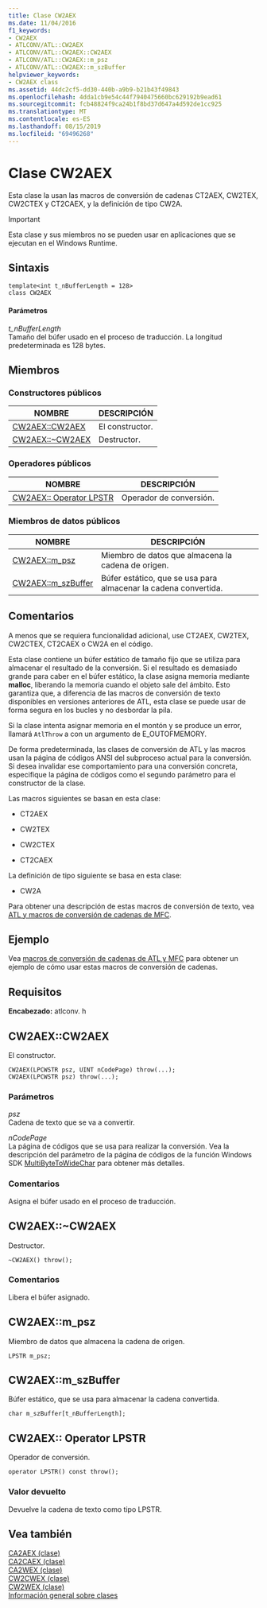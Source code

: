 ```yaml
---
title: Clase CW2AEX
ms.date: 11/04/2016
f1_keywords:
- CW2AEX
- ATLCONV/ATL::CW2AEX
- ATLCONV/ATL::CW2AEX::CW2AEX
- ATLCONV/ATL::CW2AEX::m_psz
- ATLCONV/ATL::CW2AEX::m_szBuffer
helpviewer_keywords:
- CW2AEX class
ms.assetid: 44dc2cf5-dd30-440b-a9b9-b21b43f49843
ms.openlocfilehash: 4dda1cb9e54c44f7940475660bc629192b9ead61
ms.sourcegitcommit: fcb48824f9ca24b1f8bd37d647a4d592de1cc925
ms.translationtype: MT
ms.contentlocale: es-ES
ms.lasthandoff: 08/15/2019
ms.locfileid: "69496268"
---
```

# <a name="cw2aex-class"></a>Clase CW2AEX

Esta clase la usan las macros de conversión de cadenas CT2AEX, CW2TEX, CW2CTEX y CT2CAEX, y la definición de tipo CW2A.

> [!IMPORTANT]
>  Esta clase y sus miembros no se pueden usar en aplicaciones que se ejecutan en el Windows Runtime.

## <a name="syntax"></a>Sintaxis

```
template<int t_nBufferLength = 128>
class CW2AEX
```

#### <a name="parameters"></a>Parámetros

*t_nBufferLength*<br/>
Tamaño del búfer usado en el proceso de traducción. La longitud predeterminada es 128 bytes.

## <a name="members"></a>Miembros

### <a name="public-constructors"></a>Constructores públicos

|NOMBRE|DESCRIPCIÓN|
|----------|-----------------|
|[CW2AEX::CW2AEX](#cw2aex)|El constructor.|
|[CW2AEX::~CW2AEX](#dtor)|Destructor.|

### <a name="public-operators"></a>Operadores públicos

|NOMBRE|DESCRIPCIÓN|
|----------|-----------------|
|[CW2AEX:: Operator LPSTR](#operator_lpstr)|Operador de conversión.|

### <a name="public-data-members"></a>Miembros de datos públicos

|NOMBRE|DESCRIPCIÓN|
|----------|-----------------|
|[CW2AEX::m_psz](#m_psz)|Miembro de datos que almacena la cadena de origen.|
|[CW2AEX::m_szBuffer](#m_szbuffer)|Búfer estático, que se usa para almacenar la cadena convertida.|

## <a name="remarks"></a>Comentarios

A menos que se requiera funcionalidad adicional, use CT2AEX, CW2TEX, CW2CTEX, CT2CAEX o CW2A en el código.

Esta clase contiene un búfer estático de tamaño fijo que se utiliza para almacenar el resultado de la conversión. Si el resultado es demasiado grande para caber en el búfer estático, la clase asigna memoria mediante **malloc**, liberando la memoria cuando el objeto sale del ámbito. Esto garantiza que, a diferencia de las macros de conversión de texto disponibles en versiones anteriores de ATL, esta clase se puede usar de forma segura en los bucles y no desbordar la pila.

Si la clase intenta asignar memoria en el montón y se produce un error, llamará `AtlThrow` a con un argumento de E_OUTOFMEMORY.

De forma predeterminada, las clases de conversión de ATL y las macros usan la página de códigos ANSI del subproceso actual para la conversión. Si desea invalidar ese comportamiento para una conversión concreta, especifique la página de códigos como el segundo parámetro para el constructor de la clase.

Las macros siguientes se basan en esta clase:

- CT2AEX

- CW2TEX

- CW2CTEX

- CT2CAEX

La definición de tipo siguiente se basa en esta clase:

- CW2A

Para obtener una descripción de estas macros de conversión de texto, vea [ATL y macros de conversión de cadenas de MFC](string-conversion-macros.md).

## <a name="example"></a>Ejemplo

Vea [macros de conversión de cadenas de ATL y MFC](string-conversion-macros.md) para obtener un ejemplo de cómo usar estas macros de conversión de cadenas.

## <a name="requirements"></a>Requisitos

**Encabezado:** atlconv. h

##  <a name="cw2aex"></a>  CW2AEX::CW2AEX

El constructor.

```
CW2AEX(LPCWSTR psz, UINT nCodePage) throw(...);
CW2AEX(LPCWSTR psz) throw(...);
```

### <a name="parameters"></a>Parámetros

*psz*<br/>
Cadena de texto que se va a convertir.

*nCodePage*<br/>
La página de códigos que se usa para realizar la conversión. Vea la descripción del parámetro de la página de códigos de la función Windows SDK [MultiByteToWideChar](/windows/win32/api/stringapiset/nf-stringapiset-multibytetowidechar) para obtener más detalles.

### <a name="remarks"></a>Comentarios

Asigna el búfer usado en el proceso de traducción.

##  <a name="dtor"></a>  CW2AEX::~CW2AEX

Destructor.

```
~CW2AEX() throw();
```

### <a name="remarks"></a>Comentarios

Libera el búfer asignado.

##  <a name="m_psz"></a>  CW2AEX::m_psz

Miembro de datos que almacena la cadena de origen.

```
LPSTR m_psz;
```

##  <a name="m_szbuffer"></a>  CW2AEX::m_szBuffer

Búfer estático, que se usa para almacenar la cadena convertida.

```
char m_szBuffer[t_nBufferLength];
```

##  <a name="operator_lpstr"></a>CW2AEX:: Operator LPSTR

Operador de conversión.

```
operator LPSTR() const throw();
```

### <a name="return-value"></a>Valor devuelto

Devuelve la cadena de texto como tipo LPSTR.

## <a name="see-also"></a>Vea también

[CA2AEX (clase)](../../atl/reference/ca2aex-class.md)<br/>
[CA2CAEX (clase)](../../atl/reference/ca2caex-class.md)<br/>
[CA2WEX (clase)](../../atl/reference/ca2wex-class.md)<br/>
[CW2CWEX (clase)](../../atl/reference/cw2cwex-class.md)<br/>
[CW2WEX (clase)](../../atl/reference/cw2wex-class.md)<br/>
[Información general sobre clases](../../atl/atl-class-overview.md)
